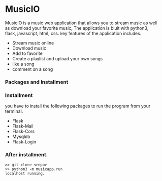 # MusicIO

MusicIO is a music web application that allows you to stream music as well as download your favorite music,
The application is bluit with python3, flask, javascript, html, css.
key features of the application includes.

- Stream music online
- Download music
- Add to favorite
- Create a playlist and upload your own songs
- like a song
- comment on a song

### Packages and Installment

### Installment

you have to install the following packages to run the program from your terminal.

- Flask
- Flask-Mail
- Flask-Cors
- Mysqldb
- Flask-Login

### After installment.

```
>> git clone <repo>
>> python3 -m musicapp.run
localhost running.
```
